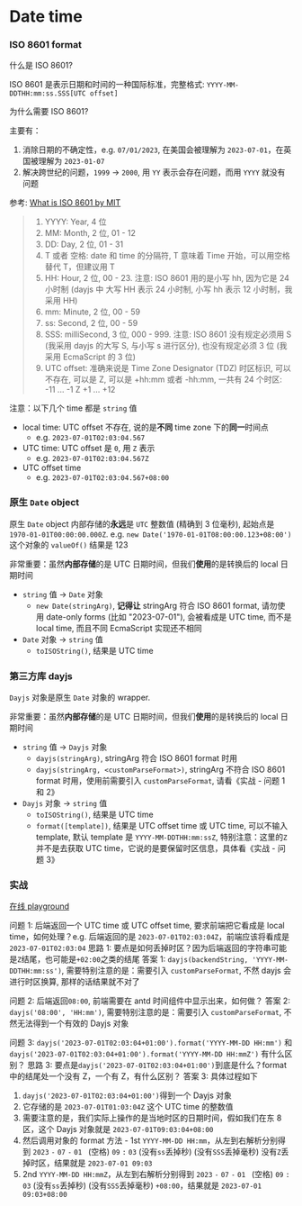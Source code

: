 # Date time

### ISO 8601 format

什么是 ISO 8601?

ISO 8601 是表示日期和时间的一种国际标准，完整格式: `YYYY-MM-DDTHH:mm:ss.SSS[UTC offset]`

为什么需要 ISO 8601?

主要有：
1. 消除日期的不确定性，e.g. `07/01/2023`, 在美国会被理解为 `2023-07-01`，在英国被理解为 `2023-01-07`
1. 解决跨世纪的问题，`1999` -> `2000`, 用 `YY` 表示会存在问题，而用 `YYYY` 就没有问题

参考: [What is ISO 8601 by MIT](http://web.mit.edu/jmorzins/www/iso8601/y2kiso.htm)

> 1. YYYY: Year, 4 位
> 1. MM: Month, 2 位, 01 - 12
> 1. DD: Day, 2 位, 01 - 31
> 1. T 或者 空格: date 和 time 的分隔符, T 意味着 Time 开始，可以用空格替代 T，但建议用 T
> 1. HH: Hour, 2 位, 00 - 23. 注意: ISO 8601 用的是小写 hh, 因为它是 24 小时制 (dayjs 中 大写 HH 表示 24 小时制, 小写 hh 表示 12 小时制，我采用 HH)
> 1. mm: Minute, 2 位, 00 - 59
> 1. ss: Second, 2 位, 00 - 59
> 1. SSS: milliSecond, 3 位, 000 - 999. 注意: ISO 8601 没有规定必须用 S (我采用 dayjs 的大写 S, 与小写 s 进行区分), 也没有规定必须 3 位 (我采用 EcmaScript 的 3 位)
> 1. UTC offset: 准确来说是 Time Zone Designator (TDZ) 时区标识, 可以不存在, 可以是 Z, 可以是 +hh:mm 或者 -hh:mm, 一共有 24 个时区: -11 ... -1 Z +1 ... +12

注意：以下几个 time 都是 `string` 值

- local time: UTC offset 不存在, 说的是**不同** time zone 下的**同一**时间点
  - e.g. `2023-07-01T02:03:04.567`
- UTC time: UTC offset 是 `0`, 用 `Z` 表示
  - e.g. `2023-07-01T02:03:04.567Z`
- UTC offset time
  - e.g. `2023-07-01T02:03:04.567+08:00`

### 原生 `Date` object

原生 `Date` object 内部存储的**永远**是 `UTC` 整数值 (精确到 3 位毫秒), 起始点是 `1970-01-01T00:00:00.000Z`. e.g. `new Date('1970-01-01T08:00:00.123+08:00')` 这个对象的 `valueOf()` 结果是 123

非常重要：虽然**内部存储**的是 UTC 日期时间，但我们**使用**的是转换后的 local 日期时间

- `string` 值 -> `Date` 对象
  - `new Date(stringArg)`, **记得让** stringArg 符合 ISO 8601 format, 请勿使用 date-only forms (比如 "2023-07-01"), 会被看成是 UTC time, 而不是 local time, 而且不同 EcmaScript 实现还不相同
- `Date` 对象 -> `string` 值
  - `toISOString()`, 结果是 UTC time

### 第三方库 dayjs

`Dayjs` 对象是原生 `Date` 对象的 wrapper.

非常重要：虽然**内部存储**的是 UTC 日期时间，但我们**使用**的是转换后的 local 日期时间

- `string` 值 -> `Dayjs` 对象
  - `dayjs(stringArg)`, stringArg 符合 ISO 8601 format 时用
  - `dayjs(stringArg, <customParseFormat>)`, stringArg 不符合 ISO 8601 format 时用，使用前需要引入 `customParseFormat`, 请看《实战 - 问题 1 和 2》
- `Dayjs` 对象 -> `string` 值
  - `toISOString()`, 结果是 UTC time
  - `format([template])`, 结果是 UTC offset time 或 UTC time, 可以不输入 template, 默认 template 是 `YYYY-MM-DDTHH:mm:ssZ`, 特别注意：这里的`Z`并不是去获取 UTC time，它说的是要保留时区信息，具体看《实战 - 问题 3》

### 实战

[在线 playground](https://codesandbox.io/s/dayjs-date-time-x9fyt7)

问题 1: 后端返回一个 UTC time 或 UTC offset time, 要求前端把它看成是 local time，如何处理？e.g. 后端返回的是 `2023-07-01T02:03:04Z`，前端应该将看成是 `2023-07-01T02:03:04`
思路 1: 要点是如何丢掉时区？因为后端返回的字符串可能是`Z`结尾，也可能是`+02:00`之类的结尾
答案 1: `dayjs(backendString, 'YYYY-MM-DDTHH:mm:ss')`, 需要特别注意的是：需要引入 `customParseFormat`, 不然 dayjs 会进行时区换算, 那样的话结果就不对了

问题 2: 后端返回`08:00`, 前端需要在 antd 时间组件中显示出来，如何做？
答案 2: `dayjs('08:00', 'HH:mm')`, 需要特别注意的是：需要引入 `customParseFormat`, 不然无法得到一个有效的 Dayjs 对象

问题 3: `dayjs('2023-07-01T02:03:04+01:00').format('YYYY-MM-DD HH:mm')` 和 `dayjs('2023-07-01T02:03:04+01:00').format('YYYY-MM-DD HH:mmZ')` 有什么区别？
思路 3: 要点是`dayjs('2023-07-01T02:03:04+01:00')`到底是什么？format 中的结尾处一个没有 Z，一个有 Z，有什么区别？
答案 3: 具体过程如下

1. `dayjs('2023-07-01T02:03:04+01:00')`得到一个 Dayjs 对象
1. 它存储的是 `2023-07-01T01:03:04Z` 这个 UTC time 的整数值
1. 需要注意的是，我们实际上操作的是当地时区的日期时间，假如我们在东 8 区，这个 Dayjs 对象就是 `2023-07-01T09:03:04+08:00`
1. 然后调用对象的 format 方法 - 1st `YYYY-MM-DD HH:mm`，从左到右解析分别得到 `2023` `-` `07` `-` `01` ` `(空格) `09` `:` `03` (没有`ss`丢掉秒) (没有`SSS`丢掉毫秒) 没有`Z`丢掉时区，结果就是 `2023-07-01 09:03`
1. 2nd `YYYY-MM-DD HH:mmZ`，从左到右解析分别得到 `2023` `-` `07` `-` `01` ` `(空格) `09` `:` `03` (没有`ss`丢掉秒) (没有`SSS`丢掉毫秒) `+08:00`，结果就是 `2023-07-01 09:03+08:00`
